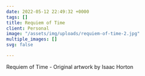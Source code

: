 ```yaml
---
date: 2022-05-12 22:49:32 +0000
tags: []
title: Requiem of Time
client: Personal
image: "/assets/img/uploads/requiem-of-time-2.jpg"
multiple_images: []
svg: false

---
```

Requiem of Time - Original artwork by Isaac Horton
